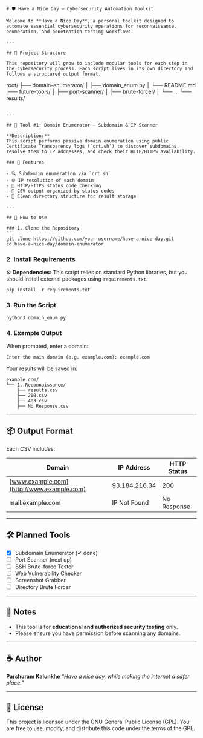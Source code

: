 ```
# 🛡️ Have a Nice Day – Cybersecurity Automation Toolkit

Welcome to **Have a Nice Day**, a personal toolkit designed to automate essential cybersecurity operations for reconnaissance, enumeration, and penetration testing workflows.

---

## 📁 Project Structure

This repository will grow to include modular tools for each step in the cybersecurity process. Each script lives in its own directory and follows a structured output format.

```
root/
├── domain-enumerator/
│   ├── domain\_enum.py
│   └── README.md
├── future-tools/
│   ├── port-scanner/
│   ├── brute-forcer/
│   └── ...
└── results/
````

---

## 📌 Tool #1: Domain Enumerator – Subdomain & IP Scanner

**Description:**  
This script performs passive domain enumeration using public Certificate Transparency logs (`crt.sh`) to discover subdomains, resolve them to IP addresses, and check their HTTP/HTTPS availability.

### 🔧 Features

- 🔍 Subdomain enumeration via `crt.sh`
- 🌐 IP resolution of each domain
- 📡 HTTP/HTTPS status code checking
- 📁 CSV output organized by status codes
- 📂 Clean directory structure for result storage

---

## 🚀 How to Use

### 1. Clone the Repository
```
git clone https://github.com/your-username/have-a-nice-day.git
cd have-a-nice-day/domain-enumerator
````

### 2. Install Requirements
 ⚙️ **Dependencies:** This script relies on standard Python libraries, but you should install external packages using `requirements.txt`.

```
pip install -r requirements.txt
```

### 3. Run the Script

```
python3 domain_enum.py
```

### 4. Example Output

When prompted, enter a domain:

```
Enter the main domain (e.g. example.com): example.com
```

Your results will be saved in:

```
example.com/
└── 1. Reconnaissance/
    ├── results.csv
    ├── 200.csv
    ├── 403.csv
    ├── No Response.csv
```

---

## 📦 Output Format

Each CSV includes:

| Domain                                    | IP Address    | HTTP Status |
| ----------------------------------------- | ------------- | ----------- |
| [www.example.com](http://www.example.com) | 93.184.216.34 | 200         |
| mail.example.com                          | IP Not Found  | No Response |

---

## 🛠 Planned Tools

* [x] Subdomain Enumerator (✔ done)
* [ ] Port Scanner (next up)
* [ ] SSH Brute-force Tester
* [ ] Web Vulnerability Checker
* [ ] Screenshot Grabber
* [ ] Directory Brute Forcer

---

## 🧠 Notes

* This tool is for **educational and authorized security testing** only.
* Please ensure you have permission before scanning any domains.

---

## ☕ Author

**Parshuram Kalunkhe**
*“Have a nice day, while making the internet a safer place.”*

---

## 📄 License

This project is licensed under the GNU General Public License (GPL).
You are free to use, modify, and distribute this code under the terms of the GPL.
